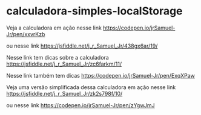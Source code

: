 # calculadora-simples-localStorage

Veja a calculadora em ação nesse link
https://codepen.io/jrSamuel-Jr/pen/xxvrKzb

ou nesse link
https://jsfiddle.net/j_r_Samuel_Jr/438gx6ar/19/

Nesse link tem dicas sobre a calculadora
https://jsfiddle.net/j_r_Samuel_Jr/zc6farkm/11/

Nesse link também tem dicas
https://codepen.io/jrSamuel-Jr/pen/ExqXPaw


Veja uma versão simplificada dessa calculadora em ação nesse link
https://jsfiddle.net/j_r_Samuel_Jr/zk2s798f/10/

ou nesse link
https://codepen.io/jrSamuel-Jr/pen/zYgwJmJ
